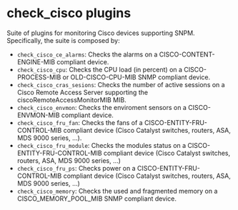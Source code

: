 # check_cisco plugins

Suite of plugins for monitoring Cisco devices supporting SNPM. Specifically, the suite is composed by:

* `check_cisco_ce_alarms`: Checks the alarms on a CISCO-CONTENT-ENGINE-MIB compliant device.
* `check_cisco_cpu`: Checks the CPU load (in percent) on a CISCO-PROCESS-MIB or OLD-CISCO-CPU-MIB SNMP compliant device.
* `check_cisco_cras_sesions`: Checks the number of active sessions on a Cisco Remote Access Server supporting the ciscoRemoteAccessMonitorMIB MIB.
* `check_cisco_envmon`: Checks the enviroment sensors on a CISCO-ENVMON-MIB compliant device.
* `check_cisco_fru_fan`: Checks the fans of a CISCO-ENTITY-FRU-CONTROL-MIB compliant device (Cisco Catalyst switches, routers, ASA, MDS 9000 series, ...).
* `check_cisco_fru_module`: Checks the modules status on a CISCO-ENTITY-FRU-CONTROL-MIB compliant device (Cisco Catalyst switches, routers, ASA, MDS 9000 series, ...)
* `check_cisco_fru_ps`: Checks power on a CISCO-ENTITY-FRU-CONTROL-MIB compliant device (Cisco Catalyst switches, routers, ASA, MDS 9000 series, ...)
* `check_cisco_memory`: Checks the used and fragmented memory on a CISCO_MEMORY_POOL_MIB SNMP compliant device.
